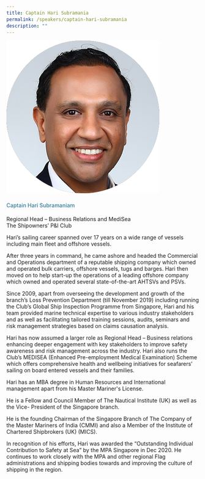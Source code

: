 ```yaml
---
title: Captain Hari Subramania
permalink: /speakers/captain-hari-subramania
description: ""
---
```


<div class="row">
            <div class="col is-3">
              <img src="/images/Speakers/Captain Hari Subramaniam.png">
            </div>
            <div class="col is-9 speaker-details">
              <h4>Captain Hari Subramaniam</h4>
<p>Regional Head – Business Relations and MediSea<br>The Shipowners’ P&I Club<br>
</p>
<p>Hari’s sailing career spanned over 17 years on a wide range of vessels including main fleet and offshore vessels.</p>
<p>After three years in command, he came ashore and headed the Commercial and Operations department of a reputable shipping company which owned and operated bulk carriers, offshore vessels, tugs and barges. Hari then moved on to help start-up the operations of a leading offshore company which owned and operated several state-of-the-art AHTSVs and PSVs.</p>
<p>Since 2009, apart from overseeing the development and growth of the branch’s Loss Prevention Department (till November 2019) including running the Club’s Global Ship Inspection Programme from Singapore, Hari and his team provided marine technical expertise to various industry stakeholders and as well as facilitating tailored training sessions, audits, seminars and risk management strategies based on claims causation analysis.</p>
<p>Hari has now assumed a larger role as Regional Head – Business relations enhancing deeper engagement with key stakeholders to improve safety awareness and risk management across the industry. Hari also runs the Club’s MEDISEA (Enhanced Pre-employment Medical Examination) Scheme which offers comprehensive health and wellbeing initiatives for seafarers’ sailing on board entered vessels and their families.</p>
<p>Hari has an MBA degree in Human Resources and International management apart from his Master Mariner's License.</p>
<p>He is a Fellow and Council Member of The Nautical Institute (UK) as well as the Vice- President of the Singapore branch.</p>
<p>He is the founding Chairman of the Singapore Branch of The Company of the Master Mariners of India (CMMI) and also a Member of the Institute of Chartered Shipbrokers (UK) (MICS).</p>
<p>In recognition of his efforts, Hari was awarded the “Outstanding Individual Contribution to Safety at Sea” by the MPA Singapore in Dec 2020. He continues to work closely with the MPA and other regional Flag administrations and shipping bodies towards and improving the culture of shipping in the region. </p>
  </div>
          </div> 
					
<style type="text/css"> 
    .is-left{
      text-align: left;
    }
    h4{
      font-weight: 500; 
      color: #337B9A !important;
    }
     .speaker-details p { text-align: justified; }
  </style>